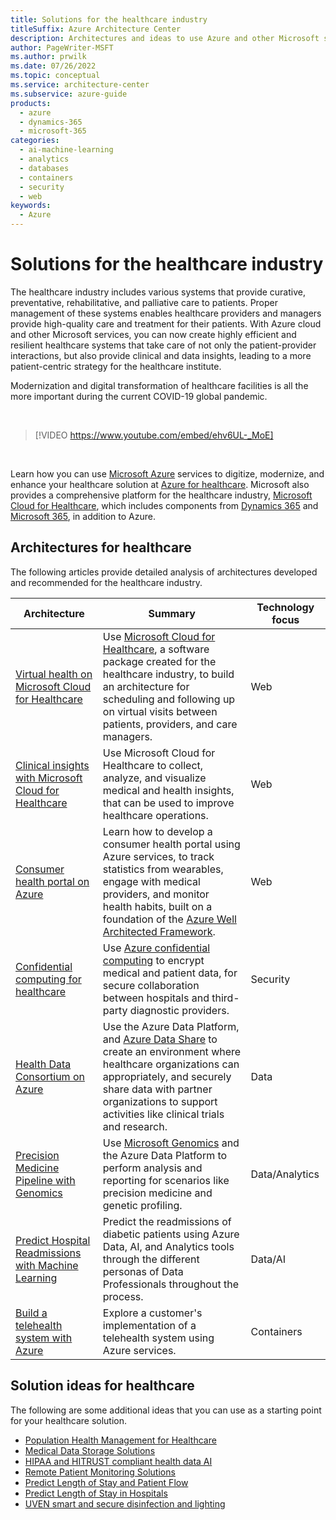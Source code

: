 ```yaml
---
title: Solutions for the healthcare industry
titleSuffix: Azure Architecture Center
description: Architectures and ideas to use Azure and other Microsoft services for building efficient and reliable healthcare solutions.
author: PageWriter-MSFT
ms.author: prwilk
ms.date: 07/26/2022
ms.topic: conceptual
ms.service: architecture-center
ms.subservice: azure-guide
products:
  - azure
  - dynamics-365
  - microsoft-365
categories:
  - ai-machine-learning
  - analytics
  - databases
  - containers
  - security
  - web
keywords:
  - Azure
---
```


# Solutions for the healthcare industry

The healthcare industry includes various systems that provide curative, preventative, rehabilitative, and palliative care to patients. Proper management of these systems enables healthcare providers and managers provide high-quality care and treatment for their patients. With Azure cloud and other Microsoft services, you can now create highly efficient and resilient healthcare systems that take care of not only the patient-provider interactions, but also provide clinical and data insights, leading to a more patient-centric strategy for the healthcare institute.

Modernization and digital transformation of healthcare facilities is all the more important during the current COVID-19 global pandemic.

<br>

<!-- markdownlint-disable MD034 -->

> [!VIDEO https://www.youtube.com/embed/ehv6UL-_MoE]

<!-- markdownlint-enable MD034 -->

<br>

Learn how you can use [Microsoft Azure](https://azure.microsoft.com/) services to digitize, modernize, and enhance your healthcare solution at [Azure for healthcare](https://azure.microsoft.com/industries/healthcare/). Microsoft also provides a comprehensive platform for the healthcare industry, [Microsoft Cloud for Healthcare](https://www.microsoft.com/industry/health/microsoft-cloud-for-healthcare), which includes components from [Dynamics 365](https://dynamics.microsoft.com/) and [Microsoft 365](https://www.microsoft.com/microsoft-365), in addition to Azure.

## Architectures for healthcare

The following articles provide detailed analysis of architectures developed and recommended for the healthcare industry.

| Architecture | Summary | Technology focus |
| ------- | ------- | ------- |
| [Virtual health on Microsoft Cloud for Healthcare](../example-scenario/mch-health/virtual-health-mch.yml) | Use [Microsoft Cloud for Healthcare](/industry/healthcare/overview), a software package created for the healthcare industry, to build an architecture for scheduling and following up on virtual visits between patients, providers, and care managers. | Web |
| [Clinical insights with Microsoft Cloud for Healthcare](../example-scenario/mch-health/medical-data-insights.yml) | Use Microsoft Cloud for Healthcare to collect, analyze, and visualize medical and health insights, that can be used to improve healthcare operations. | Web |
| [Consumer health portal on Azure](../example-scenario/digital-health/health-portal.yml) | Learn how to develop a consumer health portal using Azure services, to track statistics from wearables, engage with medical providers, and monitor health habits, built on a foundation of the [Azure Well Architected Framework](/azure/architecture/framework/). | Web |
| [Confidential computing for healthcare](../example-scenario/confidential/healthcare-inference.yml) | Use [Azure confidential computing](/azure/confidential-computing/overview) to encrypt medical and patient data, for secure collaboration between hospitals and third-party diagnostic providers. | Security |
| [Health Data Consortium on Azure](../example-scenario/data/azure-health-data-consortium.yml) | Use the Azure Data Platform, and [Azure Data Share](/azure/data-share/overview) to create an environment where healthcare organizations can appropriately, and securely share data with partner organizations to support activities like clinical trials and research.  | Data |
| [Precision Medicine Pipeline with Genomics](../example-scenario/precision-medicine/genomic-analysis-reporting.yml) | Use [Microsoft Genomics](/azure/genomics/overview-what-is-genomics) and the Azure Data Platform to perform analysis and reporting for scenarios like precision medicine and genetic profiling. | Data/Analytics |
| [Predict Hospital Readmissions with Machine Learning](../example-scenario/ai/predict-hospital-readmissions-machine-learning.yml) | Predict the readmissions of diabetic patients using Azure Data, AI, and Analytics tools through the different personas of Data Professionals throughout the process. | Data/AI |
| [Build a telehealth system with Azure](../example-scenario/apps/telehealth-system.yml) | Explore a customer's implementation of a telehealth system using Azure services. | Containers |

## Solution ideas for healthcare

The following are some additional ideas that you can use as a starting point for your healthcare solution.

- [Population Health Management for Healthcare](../solution-ideas/articles/population-health-management-for-healthcare.yml)
- [Medical Data Storage Solutions](../solution-ideas/articles/medical-data-storage.yml)
- [HIPAA and HITRUST compliant health data AI](../solution-ideas/articles/security-compliance-blueprint-hipaa-hitrust-health-data-ai.yml)
- [Remote Patient Monitoring Solutions](/azure/architecture/example-scenario/digital-health/remote-patient-monitoring)
- [Predict Length of Stay and Patient Flow](/azure/architecture/example-scenario/digital-health/predict-patient-length-of-stay)
- [Predict Length of Stay in Hospitals](/azure/architecture/example-scenario/digital-health/predict-patient-length-of-stay)
- [UVEN smart and secure disinfection and lighting](../solution-ideas/articles/uven-disinfection.yml)